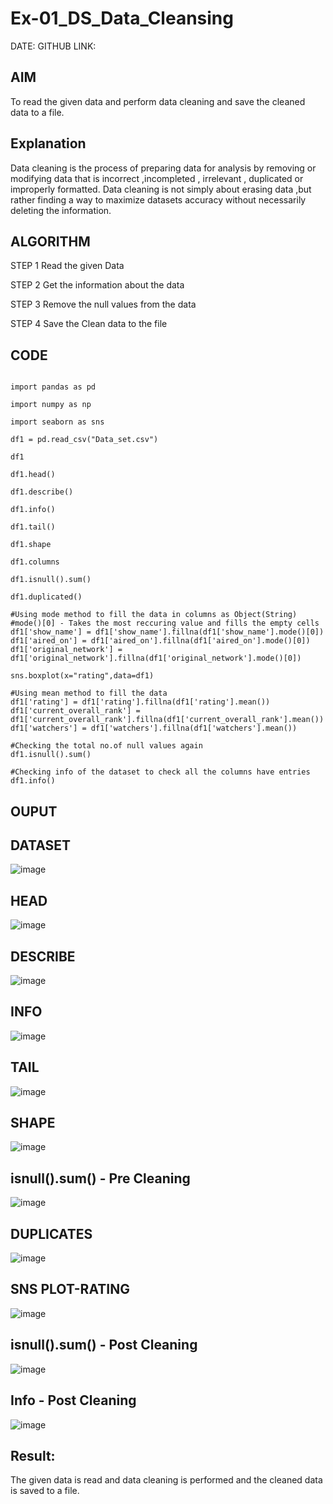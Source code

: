 # Ex-01_DS_Data_Cleansing

DATE: 
GITHUB LINK: 
## AIM
To read the given data and perform data cleaning and save the cleaned data to a file.

## Explanation
Data cleaning is the process of preparing data for analysis by removing or modifying data that is incorrect ,incompleted , irrelevant , duplicated or improperly formatted. Data cleaning is not simply about erasing data ,but rather finding a way to maximize datasets accuracy without necessarily deleting the information.

## ALGORITHM
STEP 1
Read the given Data

STEP 2
Get the information about the data

STEP 3
Remove the null values from the data

STEP 4
Save the Clean data to the file

## CODE
```

import pandas as pd

import numpy as np

import seaborn as sns

df1 = pd.read_csv("Data_set.csv")

df1

df1.head()

df1.describe()

df1.info()

df1.tail()

df1.shape

df1.columns

df1.isnull().sum()

df1.duplicated()

#Using mode method to fill the data in columns as Object(String)
#mode()[0] - Takes the most reccuring value and fills the empty cells
df1['show_name'] = df1['show_name'].fillna(df1['show_name'].mode()[0])
df1['aired_on'] = df1['aired_on'].fillna(df1['aired_on'].mode()[0])
df1['original_network'] = df1['original_network'].fillna(df1['original_network'].mode()[0])

sns.boxplot(x="rating",data=df1)

#Using mean method to fill the data
df1['rating'] = df1['rating'].fillna(df1['rating'].mean())
df1['current_overall_rank'] = df1['current_overall_rank'].fillna(df1['current_overall_rank'].mean())
df1['watchers'] = df1['watchers'].fillna(df1['watchers'].mean())

#Checking the total no.of null values again
df1.isnull().sum()

#Checking info of the dataset to check all the columns have entries
df1.info()

```
## OUPUT
## DATASET

![image](https://user-images.githubusercontent.com/127847210/228211764-e9eb9604-43e8-4529-bb33-aa8edfaab9de.png)


## HEAD

![image](https://user-images.githubusercontent.com/127847210/228211864-d2a94905-2748-4a41-943e-dad1a7a5a323.png)

## DESCRIBE

![image](https://user-images.githubusercontent.com/127847210/228211941-002cefe2-7c3b-4e3c-8b2a-bbe255583f6a.png)


## INFO

![image](https://user-images.githubusercontent.com/127847210/228212033-5940bfde-4d20-4f84-a933-086e60358d2c.png)


## TAIL

![image](https://user-images.githubusercontent.com/127847210/228212236-d07fbf13-9d4a-44f1-a2c7-4ef7158eb1c3.png)


## SHAPE

![image](https://user-images.githubusercontent.com/127847210/228212343-f8eb0322-e56c-41e5-8a5f-fd9ecfe8c019.png)

## isnull().sum() - Pre Cleaning

![image](https://user-images.githubusercontent.com/127847210/228212465-efd287f9-0734-482e-91c2-d0f15650d6db.png)

## DUPLICATES

![image](https://user-images.githubusercontent.com/127847210/228212560-e5600b9c-3bfd-4e91-b2c4-c0e09df01462.png)


## SNS PLOT-RATING

![image](https://user-images.githubusercontent.com/127847210/228213897-5fb68eac-b302-44d6-877f-4eb6e37b678c.png)


## isnull().sum() - Post Cleaning

![image](https://user-images.githubusercontent.com/127847210/228214005-bf27536c-932a-4eaf-bcbe-29d94039e0a0.png)


## Info - Post Cleaning

![image](https://user-images.githubusercontent.com/127847210/228214232-bb8f6dd2-3bd9-4489-a6ca-c248148a0df0.png)


## Result:
The given data is read and data cleaning is performed and the cleaned data is saved to a file.
